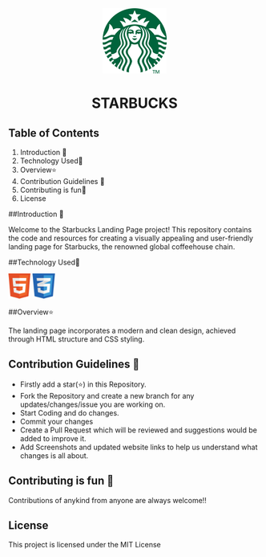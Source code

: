<div align="center"><img height="130" src="Starbucks.png"/></div>

# <div align="center">STARBUCKS</div>



## Table of Contents

1. Introduction 📌
2. Technology Used🚀
3. Overview⭐
4. Contribution Guidelines 📑
5. Contributing is fun🧡
6. License 



##Introduction 📌


Welcome to the Starbucks Landing Page project! This repository contains the code and resources for creating a visually appealing and user-friendly landing page for Starbucks, the renowned global coffeehouse chain.



##Technology Used🚀

<img src="html.png" height="50">
<img src="css.jpeg" height="50">



##Overview⭐


The landing page incorporates a modern and clean design, achieved through HTML structure and CSS styling.



## Contribution Guidelines 📑


- Firstly add a star(⭐) in this Repository.
- Fork the Repository and create a new branch for any updates/changes/issue you are working on.
- Start Coding and do changes.
- Commit your changes
- Create a Pull Request which will be reviewed and suggestions would be added to improve it.
- Add Screenshots and updated website links to help us understand what changes is all about.


## Contributing is fun 🧡


Contributions of anykind from anyone are always welcome!!



## License


This project is licensed under the MIT License 

